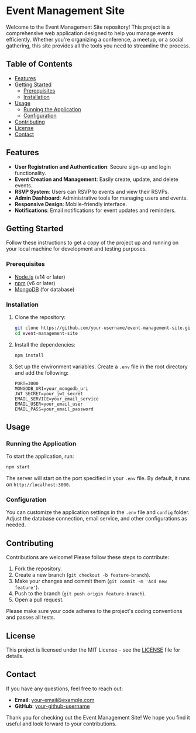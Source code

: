 # Event Management Site

Welcome to the Event Management Site repository! This project is a comprehensive web application designed to help you manage events efficiently. Whether you're organizing a conference, a meetup, or a social gathering, this site provides all the tools you need to streamline the process.

## Table of Contents

- [Features](#features)
- [Getting Started](#getting-started)
  - [Prerequisites](#prerequisites)
  - [Installation](#installation)
- [Usage](#usage)
  - [Running the Application](#running-the-application)
  - [Configuration](#configuration)
- [Contributing](#contributing)
- [License](#license)
- [Contact](#contact)

## Features

- **User Registration and Authentication**: Secure sign-up and login functionality.
- **Event Creation and Management**: Easily create, update, and delete events.
- **RSVP System**: Users can RSVP to events and view their RSVPs.
- **Admin Dashboard**: Administrative tools for managing users and events.
- **Responsive Design**: Mobile-friendly interface.
- **Notifications**: Email notifications for event updates and reminders.

## Getting Started

Follow these instructions to get a copy of the project up and running on your local machine for development and testing purposes.

### Prerequisites

- [Node.js](https://nodejs.org/) (v14 or later)
- [npm](https://www.npmjs.com/) (v6 or later)
- [MongoDB](https://www.mongodb.com/) (for database)

### Installation

1. Clone the repository:
   ```sh
   git clone https://github.com/your-username/event-management-site.git
   cd event-management-site
   ```

2. Install the dependencies:
   ```sh
   npm install
   ```

3. Set up the environment variables. Create a `.env` file in the root directory and add the following:
   ```env
   PORT=3000
   MONGODB_URI=your_mongodb_uri
   JWT_SECRET=your_jwt_secret
   EMAIL_SERVICE=your_email_service
   EMAIL_USER=your_email_user
   EMAIL_PASS=your_email_password
   ```

## Usage

### Running the Application

To start the application, run:
```sh
npm start
```
The server will start on the port specified in your `.env` file. By default, it runs on `http://localhost:3000`.

### Configuration

You can customize the application settings in the `.env` file and `config` folder. Adjust the database connection, email service, and other configurations as needed.

## Contributing

Contributions are welcome! Please follow these steps to contribute:

1. Fork the repository.
2. Create a new branch (`git checkout -b feature-branch`).
3. Make your changes and commit them (`git commit -m 'Add new feature'`).
4. Push to the branch (`git push origin feature-branch`).
5. Open a pull request.

Please make sure your code adheres to the project's coding conventions and passes all tests.

## License

This project is licensed under the MIT License - see the [LICENSE](LICENSE) file for details.

## Contact

If you have any questions, feel free to reach out:

- **Email**: your-email@example.com
- **GitHub**: [your-github-username](https://github.com/your-username)

Thank you for checking out the Event Management Site! We hope you find it useful and look forward to your contributions.
